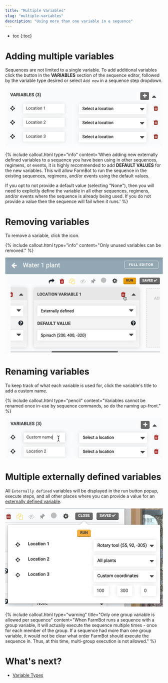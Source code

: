 ```yaml
---
title: "Multiple Variables"
slug: "multiple-variables"
description: "Using more than one variable in a sequence"
---
```


* toc
{:toc}

# Adding multiple variables

Sequences are not limited to a single variable. To add additional variables click the <span class="fb-button fb-gray"><i class='fa fa-plus'></i></span> button in the **VARIABLES** section of the sequence editor, followed by the <span class="fb-button fb-gray">variable type</span> desired or select `Add new` in a sequence step dropdown.

![add multiple variables](_images/add_multiple_variables.png)

{%
include callout.html
type="info"
content='When adding new externally defined variables to a sequence you have been using in other sequences, regimens, or events, it is highly recommended to add **DEFAULT VALUES** for the new variables. This will allow FarmBot to run the sequence in the existing sequences, regimens, and/or events using the default values.

If you opt to not provide a default value (selecting "None"), then you will need to explicitly define the variable in all other sequences, regimens, and/or events where the sequence is already being used. If you do not provide a value then the sequence will fail when it runs.'
%}

# Removing variables

To remove a variable, click the <i class='fa fa-trash'></i> icon.

{%
include callout.html
type="info"
content="Only unused variables can be removed."
%}

![remove variable](_images/remove_variable.png)

# Renaming variables

To keep track of what each variable is used for, click the variable's title to add a custom name.

{%
include callout.html
type="pencil"
content="Variables cannot be renamed once in-use by sequence commands, so do the naming up-front."
%}

![rename variable](_images/rename_variables.png)

# Multiple externally defined variables

All `Externally defined` variables will be displayed in the run button popup, execute steps, and all other places where you can provide a value for an [externally defined variable](externally-defined-variables.md).

![multiple variable run button](_images/multiple_variable_run_button.png)

{%
include callout.html
type="warning"
title="Only one group variable is allowed per sequence"
content="When FarmBot runs a sequence with a group variable, it will actually execute the sequence multiple times - once for each member of the group. If a sequence had more than one group variable, it would not be clear what order FarmBot should execute the sequence in. Thus, at this time, multi-group execution is not allowed."
%}

# What's next?

 * [Variable Types](variable-types.md)
